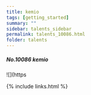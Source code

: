 ```yaml
---
title: kemio 
tags: [getting_started]
summary: ""
sidebar: talents_sidebar
permalink: talents_10086.html
folder: talents
---
```



##### No.10086 kemio

![](https




{% include links.html %}
